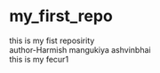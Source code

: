 # my_first_repo
this is my fist reposirity
<br>
author-Harmish mangukiya ashvinbhai
<br>
this is my fecur1
